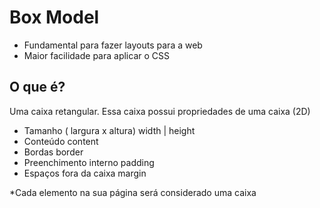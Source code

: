 # Box Model

- Fundamental para fazer layouts para a web
- Maior facilidade para aplicar o CSS

## O que é?
 Uma caixa retangular.
 Essa caixa possui propriedades de uma caixa (2D)

 - Tamanho ( largura x altura)      width | height
 - Conteúdo                         content
 - Bordas                           border
 - Preenchimento interno            padding
 - Espaços fora da caixa            margin

 *Cada elemento na sua página será considerado uma caixa

